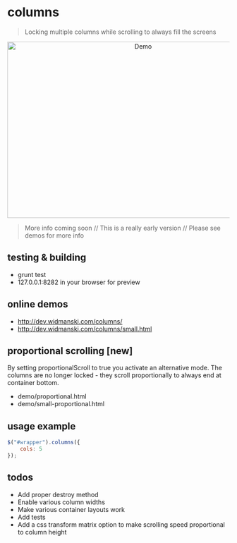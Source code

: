 # columns

> Locking multiple columns while scrolling to always fill the screens

<p align="center"><img width="600" height="400" src="http://dev.widmanski.com/columns/cols-demo.gif" alt="Demo"></a></p>

> More info coming soon // This is a really early version // Please see demos for more info

## testing & building
- grunt test  
- 127.0.0.1:8282 in your browser for preview

## online demos
- http://dev.widmanski.com/columns/
- http://dev.widmanski.com/columns/small.html


## proportional scrolling [new]

By setting proportionalScroll to true you activate an alternative mode. The columns are no longer locked - they scroll proportionally to always end at container bottom.

- demo/proportional.html
- demo/small-proportional.html


## usage example
``` js
$("#wrapper").columns({
    cols: 5
});
```


## todos

- Add proper destroy method
- Enable various column widths
- Make various container layouts work
- Add tests
- Add a css transform matrix option to make scrolling speed proportional to column height